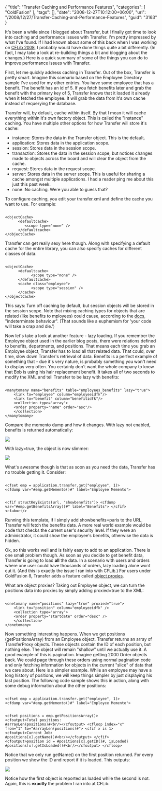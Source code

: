 {
	"title": "Transfer Caching and Performance Features",
	"categories": [
		"ColdFusion"
	],
	"tags": [],
	"date": "2008-12-27T10:12:00+06:00",
	"url": "/2008/12/27/Transfer-Caching-and-Performance-Features",
	"guid": "3163"
}

It's been a while since I blogged about Transfer, but I finally got time to look into caching and performance issues with Transfer. I'm pretty impressed by what I've found. If I had known about some of this back when I was working on <a href="http://www.cflib.org">CFLib 2008</a>, I probably would have done things quite a bit differently. (In fact, I may take a look at re-building things a bit and blogging about the changes.) Here is a quick summary of some of the things you can do to improve performance issues with Transfer.
<!--more-->
First, let me quickly address caching in Transfer. Out of the box, Transfer is pretty smart. Imagine this scenario based on the Employee Directory sample I've used for my other entries. You have some employee that has a benefit. The benefit has an id of 5. If you fetch benefits later and grab the benefit with the primary key of 5, Transfer knows that it loaded it already when it fetched the employee. It will grab the data from it's own cache instead of requerying the database. 

Transfer will, by default, cache within itself. By that I mean it will cache everything within it's own factory object. This is called the "instance" caching. You have multiple other options for how Transfer will store it's cache:

<ul>
<li>instance: Stores the data in the Transfer object. This is the default.
<li>application: Stores data in the application scope. 
<li>session: Stores data in the session scope.
<li>transaction: Stores the data in the session scope, but notices changes made to objects across the board and will clear the object from the cache.
<li>request: Stores data in the request scope.
<li>server: Stores data in the server scope. This is useful for sharing a cache amongst multiple applications. I had a reader ping me about this just this past week.
<li>none: No caching. Were you able to guess that?
</ul>

To configure caching, you edit your transfer.xml and define the cache you want to use. For example:

<code>
&lt;objectCache&gt;
      &lt;defaultcache&gt;
         &lt;scope type="none" /&gt;
      &lt;/defaultcache&gt;
&lt;/objectCache&gt;
</code>

Transfer can get really sexy here though. Along with specifying a default cache for the entire library, you can also specify caches for different classes of data.

<code>
&lt;objectCache&gt;
      &lt;defaultcache&gt;
            &lt;scope type="none" /&gt;
      &lt;/defaultcache&gt;
      &lt;cache class="employee"&gt;
            &lt;scope type="session" /&gt;
      &lt;/cache&gt;
&lt;/objectCache&gt;
</code>

This says: Turn off caching by default, but session objects will be stored in the session scope. Note that mixing caching types for objects that are related (like benefits to mployees) could cause, according to the <a href="http://docs.transfer-orm.com/wiki/Managing_the_Cache.cfm">docs</a>, "indeterminate behaviour". (That sounds like a euphemism for 'your code will take a crap and die.')

Now let's take a look at another feature - lazy loading. If you remember the Employee object used in the earlier blog posts, there were relations defined to benefits, departments, and positions. That means each time you grab an Employee object, Transfer has to load all that related data. That could, over time, slow down Transfer's retrieval of data. Benefits is a perfect example of something that - due it's very nature, is probably something you won't need to display very often. You certainly don't want the whole company to know that Bob is using his hair replacement benefit. It takes all of two seconds to modify the XML and tell Transfer to be lazy with benefits:

<code>
&lt;manytomany name="benefits" table="employees_benefits" lazy="true"&gt;
	&lt;link to="employee" column="employeeidfk"/&gt;
	&lt;link to="benefit" column="benefitidfk"/&gt;
	&lt;collection type="array"&gt;
	&lt;order property="name" order="asc"/&gt;
	&lt;/collection&gt;
&lt;/manytomany&gt;
</code>

Compare the memento dump and how it changes. With lazy not enabled, benefits is returned automatically:

<img src="http://www.raymondcamden.com/images//Picture 217.png">

With lazy=true, the object is now slimmer:

<img src="http://www.coldfusionjedi.com/images//Picture 314.png">

What's awesome though is that as soon as you need the data, Transfer has no trouble getting it. Consider:

<code>
&lt;cfset emp = application.transfer.get("employee", 1)&gt;
&lt;cfdump var="#emp.getMemento()#" label="Employee Memento"&gt;

&lt;cfif structKeyExists(url, "showbenefits")&gt;
	&lt;cfdump var="#emp.getBenefitsArray()#" label="Benefits"&gt;
&lt;/cfif&gt;
&lt;cfabort/&gt;
</code>

Running this template, if I simply add showbenefits=paris to the URL, Transfer will fetch the benefits data. A more real world example would be code that checks the current user's security level. If they were an administrator, it could show the employee's benefits, otherwise the data is hidden. 

Ok, so this works well and is fairly easy to add to an application. There is one small problem though. As soon as you decide to get benefit data, Transfer is going to load <b>all</b> the data. In a scenario with users and orders where one user could have thousands of orders, lazy loading alone wont cut it. (And this is exactly the issue I ran into with CFLib.) For users under ColdFusion 8, Transfer adds a feature called <a href="http://docs.transfer-orm.com/wiki/Using_TransferObject_Proxies.cfm">object proxies</a>. 

What are object proxies? Taking out Employee object, we can turn the positions data into proxies by simply adding proxied=true to the XML:

<code>
&lt;onetomany name="positions" lazy="true" proxied="true"&gt;
	&lt;link to="position" column="employeeidfk" /&gt;
	&lt;collection type="array"&gt;
	&lt;order property="startdate" order="desc" /&gt;
	&lt;/collection&gt;
&lt;/onetomany&gt;
</code>

Now something interesting happens. When we get positions (getPositionsArray) from an Employee object, Transfer returns an array of TransferProxy objects. These objects contain the ID of each position, but nothing else. The object will remain "shallow" until we actually use it. A good example of this is pagination. Imagine getting 2000 Order objects back. We could page through these orders using normal pagination code and only fetching information for objects in the current "slice" of data that we care about. Here is a simpler example. While an employee may have a long history of positions, we will keep things simpler by just displaying his last position. The following code sample shows this in action, along with some debug information about the other positions:

<code>
&lt;cfset emp = application.transfer.get("employee", 1)&gt;
&lt;cfdump var="#emp.getMemento()#" label="Employee Memento"&gt;

&lt;cfset positions = emp.getPositionsArray()&gt;
&lt;cfoutput&gt;Total positions: #arrayLen(positions)#&lt;br/&gt;&lt;/cfoutput&gt;
&lt;cfloop index="x" from="1" to="#arrayLen(positions)#"&gt;
	&lt;cfif x is 1&gt;
		&lt;cfoutput&gt;Current Job: #positions[x].getName()#&lt;br/&gt;&lt;/cfoutput&gt;
	&lt;/cfif&gt;
	&lt;cfoutput&gt;position id = #positions[x].getID()#, isLoaded? #positions[x].getIsLoaded()#&lt;br/&gt;&lt;/cfoutput&gt;
&lt;/cfloop&gt;
</code>

Notice that we only run getName() on the first position returned. For every position we show the ID and report if it is loaded. This outputs:

<img src="http://www.coldfusionjedi.com/images//Picture 45.png">

Notice how the first object is reported as loaded while the second is not. Again, this is <b>exactly</b> the problem I ran into at CFLib.